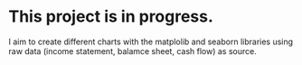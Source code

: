 # This project is in progress.

I aim to create different charts with the matplolib and seaborn libraries using raw data (income statement, balamce sheet, cash flow) as source.
